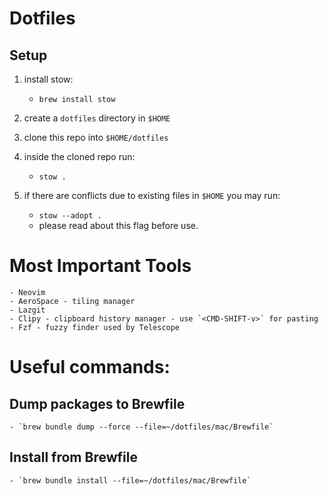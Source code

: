# Dotfiles

## Setup
1. install stow: 
    - `brew install stow`
2. create a `dotfiles` directory in `$HOME`
3. clone this repo into `$HOME/dotfiles`
4. inside the cloned repo run:
    - `stow .`

5. if there are conflicts due to existing files in `$HOME` you may run:
    - `stow --adopt .`
    * please read about this flag before use.

# Most Important Tools
    - Neovim
    - AeroSpace - tiling manager
    - Lazgit
    - Clipy - clipboard history manager - use `<CMD-SHIFT-v>` for pasting
    - Fzf - fuzzy finder used by Telescope

# Useful commands:
## Dump packages to Brewfile
    - `brew bundle dump --force --file=~/dotfiles/mac/Brewfile`
## Install from Brewfile
    - `brew bundle install --file=~/dotfiles/mac/Brewfile`

